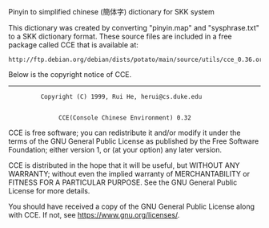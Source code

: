 Pinyin to simplified chinese (簡体字) dictionary for SKK system

This dictionary was created by converting "pinyin.map" and
"sysphrase.txt" to a SKK dictionary format. These source files are
included in a free package called CCE that is available at:

	http://ftp.debian.org/debian/dists/potato/main/source/utils/cce_0.36.orig.tar.gz

Below is the copyright notice of CCE.

-----------------------------------------------------------------------------
             Copyright (C) 1999, Rui He, herui@cs.duke.edu


                  CCE(Console Chinese Environment) 0.32

CCE is free software; you can redistribute it and/or modify it under the
terms of the GNU General Public License as published by the Free Software
Foundation; either version 1, or (at your option) any later version.

CCE is distributed in the hope that it will be useful, but WITHOUT ANY
WARRANTY; without even the implied warranty of MERCHANTABILITY or FITNESS
FOR A PARTICULAR PURPOSE.  See the GNU General Public License for more
details.

You should have received a copy of the GNU General Public License along with
CCE.  If not, see <https://www.gnu.org/licenses/>.
